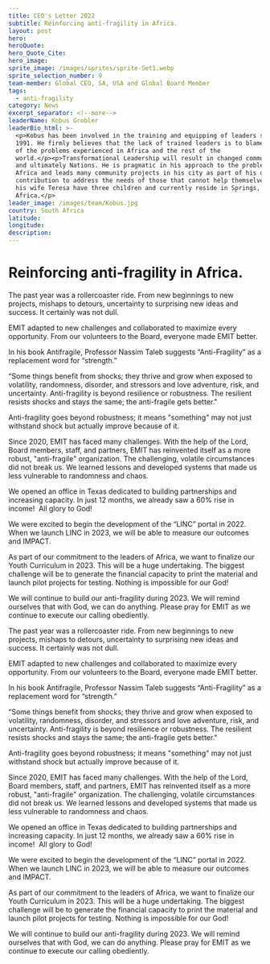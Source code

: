 ```yaml
---
title: CEO's Letter 2022
subtitle: Reinforcing anti-fragility in Africa.
layout: post
hero:
heroQuote:
hero_Quote_Cite:
hero_image:
sprite_image: /images/sprites/sprite-Set1.webp
sprite_selection_number: 9
team-member: Global CEO, SA, USA and Global Board Member
tags:
  - anti-fragility
category: News
excerpt_separator: <!--more-->
leaderName: Kobus Grobler
leaderBio_html: >-
  <p>Kobus has been involved in the training and equipping of leaders since
  1991. He firmly believes that the lack of trained leaders is to blame for many
  of the problems experienced in Africa and the rest of the
  world.</p><p>Transformational Leadership will result in changed communities
  and ultimately Nations. He is pragmatic in his approach to the problems of
  Africa and leads many community projects in his city as part of his own
  contribution to address the needs of those that cannot help themselves. He and
  his wife Teresa have three children and currently reside in Springs, South
  Africa.</p>
leader_image: /images/team/Kobus.jpg
country: South Africa
latitude:
longitude:
description:
---
```

# Reinforcing anti-fragility in Africa.

The past year was a rollercoaster ride. From new beginnings to new projects, mishaps to detours, uncertainty to surprising new ideas and success. It certainly was not dull.

EMIT adapted to new challenges and collaborated to maximize every opportunity. From our volunteers to the Board, everyone made EMIT better.

In his book Antifragile, Professor Nassim Taleb suggests “Anti-Fragility” as a replacement word for “strength.”

“Some things benefit from shocks; they thrive and grow when exposed to volatility, randomness, disorder, and stressors and love adventure, risk, and uncertainty. Anti-fragility is beyond resilience or robustness. The resilient resists shocks and stays the same; the anti-fragile gets better."

Anti-fragility goes beyond robustness; it means "something" may not just withstand shock but actually improve because of it.

Since 2020, EMIT has faced many challenges. With the help of the Lord, Board members, staff, and partners, EMIT has reinvented itself as a more robust, "anti-fragile" organization. The challenging, volatile circumstances did not break us. We learned lessons and developed systems that made us less vulnerable to randomness and chaos.

We opened an office in Texas dedicated to building partnerships and increasing capacity. In just 12 months, we already saw a 60% rise in income!&nbsp; All glory to God!

We were excited to begin the development of the “LINC” portal in 2022. When we launch LINC in 2023, we will be able to measure our outcomes and IMPACT.

As part of our commitment to the leaders of Africa, we want to finalize our Youth Curriculum in 2023. This will be a huge undertaking. The biggest challenge will be to generate the financial capacity to print the material and launch pilot projects for testing. Nothing is impossible for our God!

We will continue to build our anti-fragility during 2023. We will remind ourselves that with God, we can do anything. Please pray for EMIT as we continue to execute our calling obediently.

The past year was a rollercoaster ride. From new beginnings to new projects, mishaps to detours, uncertainty to surprising new ideas and success. It certainly was not dull.

EMIT adapted to new challenges and collaborated to maximize every opportunity. From our volunteers to the Board, everyone made EMIT better.

In his book Antifragile, Professor Nassim Taleb suggests “Anti-Fragility” as a replacement word for “strength.”

“Some things benefit from shocks; they thrive and grow when exposed to volatility, randomness, disorder, and stressors and love adventure, risk, and uncertainty. Anti-fragility is beyond resilience or robustness. The resilient resists shocks and stays the same; the anti-fragile gets better."

Anti-fragility goes beyond robustness; it means "something" may not just withstand shock but actually improve because of it.

Since 2020, EMIT has faced many challenges. With the help of the Lord, Board members, staff, and partners, EMIT has reinvented itself as a more robust, "anti-fragile" organization. The challenging, volatile circumstances did not break us. We learned lessons and developed systems that made us less vulnerable to randomness and chaos.

We opened an office in Texas dedicated to building partnerships and increasing capacity. In just 12 months, we already saw a 60% rise in income!&nbsp; All glory to God!

We were excited to begin the development of the “LINC” portal in 2022. When we launch LINC in 2023, we will be able to measure our outcomes and IMPACT.

As part of our commitment to the leaders of Africa, we want to finalize our Youth Curriculum in 2023. This will be a huge undertaking. The biggest challenge will be to generate the financial capacity to print the material and launch pilot projects for testing. Nothing is impossible for our God!

We will continue to build our anti-fragility during 2023. We will remind ourselves that with God, we can do anything. Please pray for EMIT as we continue to execute our calling obediently.